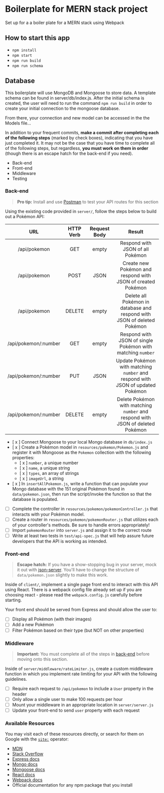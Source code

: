 # Boilerplate for MERN stack project

Set up for a a boiler plate for a MERN stack using Webpack

## How to start this app

- `npm install`
- `npm start`
- `npm run build`
- `npm run schema`

## Database

This boilerplate will use MongoDB and Mongoose to store data. A template schema can be found in server/db/index.js. After the initial schema is created, the user will need to run the command `npm run build` in order to create your initial connection to the mongoose database.

From there, your connection and new model can be accessed in the the Models file...

In addition to your frequent commits, **make a commit after completing each of the following steps** (marked by check boxes), indicating that you have just completed it. It may not be the case that you have time to complete all of the following steps, but regardless, **you must work on them in order** (though there is an escape hatch for the back-end if you need).

- Back-end
- Front-end
- Middleware
- Testing

### Back-end

> **Pro tip:** Install and use [Postman](https://www.getpostman.com/) to test your API routes for this section

Using the existing code provided in `server/`, follow the steps below to build out a Pokémon API:

|         URL          | HTTP Verb | Request Body |                                     Result                                     |
| :------------------: | :-------: | :----------: | :----------------------------------------------------------------------------: |
|     /api/pokemon     |    GET    |    empty     |                        Respond with JSON of all Pokémon                        |
|     /api/pokemon     |   POST    |     JSON     |          Create new Pokémon and respond with JSON of created Pokémon           |
|     /api/pokemon     |  DELETE   |    empty     |    Delete all Pokémon in database and respond with JSON of deleted Pokémon     |
| /api/pokemon/:number |    GET    |    empty     |           Respond with JSON of single Pokémon with matching `number`           |
| /api/pokemon/:number |    PUT    |     JSON     | Update Pokémon with matching `number` and respond with JSON of updated Pokémon |
| /api/pokemon/:number |  DELETE   |    empty     | Delete Pokémon with matching `number` and respond with JSON of deleted Pokémon |

- [ x ] Connect Mongoose to your local Mongo database in `db/index.js`
- [ x ] Create a Pokémon model in `resources/pokemon/Pokemon.js` and register it with Mongoose as the `Pokemon` collection with the following properties:
  - [ x ] `number`, a unique number
  - [ x ] `name`, a unique string
  - [ x ] `types`, an array of strings
  - [ x ] `imageUrl`, a string
- [ x ] In `insertAllPokemon.js`, write a function that can populate your Mongo database with the 151 original Pokémon found in `data/pokemon.json`, then run the script/invoke the function so that the database is populated.
- [ ] Complete the controller in `resources/pokemon/pokemonController.js` that interacts with your Pokémon model.
- [ ] Create a router in `resources/pokemon/pokemonRouter.js` that utilizes each of your controller's methods. Be sure to handle errors appropriately!
- [ ] Import `pokemonRouter` into `server.js` and assign it to the correct route
- [ ] Write at least two tests in `test/api-spec.js` that will help assure future developers that the API is working as intended.

### Front-end

> **Escape hatch:** If you have a show-stopping bug in your server, mock it out with [json-server](https://github.com/typicode/json-server). You'll have to change the structure of `data/pokemon.json` slightly to make this work.

Inside of `client/`, implement a single page front end to interact with this API using React. There is a webpack config file already set up if you are choosing react - please read the `webpack.config.js` carefully before starting.

Your front end should be served from Express and should allow the user to:

- [ ] Display all Pokémon (with their images)
- [ ] Add a new Pokémon
- [ ] Filter Pokémon based on their type (but NOT on other properties)

### Middleware

> **Important:** You must complete all of the steps in [back-end](#back-end) before moving onto this section.

Inside of `server/middleware/rateLimiter.js`, create a custom middleware function in which you implement rate limiting for your API with the following guidelines.

- [ ] Require each request to `/api/pokemon` to include a `User` property in the header
- [ ] Only allow a single user to make 100 requests per hour
- [ ] Mount your middleware in an appropriate location in `server/server.js`
- [ ] Update your front-end to send `user` property with each request

### Available Resources

You may visit each of these resources directly, or search for them on Google with the [`site:`](https://support.google.com/websearch/answer/2466433?hl=en) operator:

- [MDN](https://developer.mozilla.org/en-US/)
- [Stack Overflow](http://stackoverflow.com/)
- [Express docs](https://expressjs.com/)
- [Mongo docs](https://docs.mongodb.com/)
- [Mongoose docs](http://mongoosejs.com/docs/index.html)
- [React docs](https://facebook.github.io/react/docs/getting-started.html)
- [Webpack docs](https://webpack.github.io/docs/)
- Official documentation for any npm package that you install
